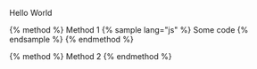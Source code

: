 Hello World

{% method %}
Method 1
{% sample lang="js" %}
Some code
{% endsample %}
{% endmethod %}

{% method %}
Method 2
{% endmethod %}
